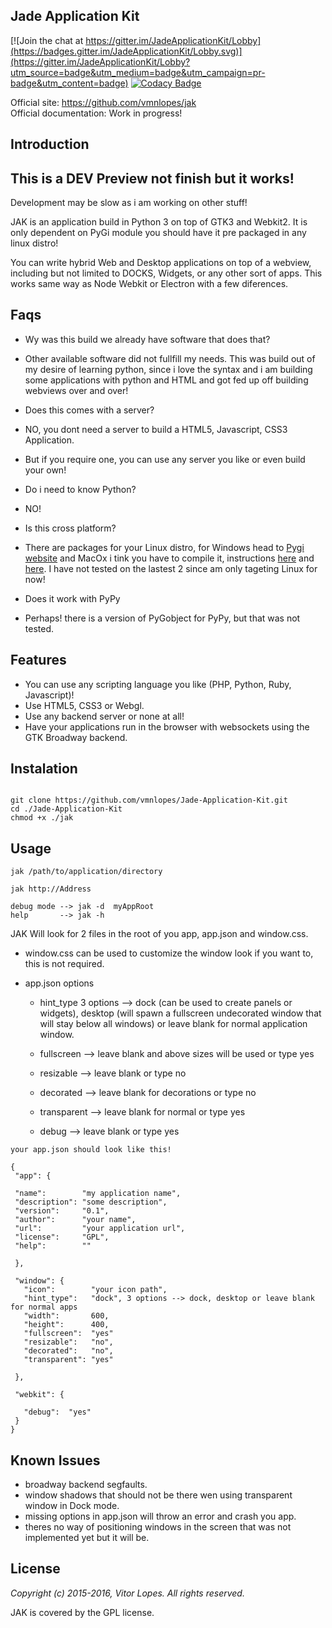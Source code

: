 ## Jade Application Kit

[![Join the chat at https://gitter.im/JadeApplicationKit/Lobby](https://badges.gitter.im/JadeApplicationKit/Lobby.svg)](https://gitter.im/JadeApplicationKit/Lobby?utm_source=badge&utm_medium=badge&utm_campaign=pr-badge&utm_content=badge)
[![Codacy Badge](https://api.codacy.com/project/badge/Grade/c79991176d484d50960a36007749b6a6)](https://www.codacy.com/app/vmnlop/Jade-Application-Kit?utm_source=github.com&amp;utm_medium=referral&amp;utm_content=vmnlopes/Jade-Application-Kit&amp;utm_campaign=Badge_Grade)

Official site: https://github.com/vmnlopes/jak  
Official documentation: Work in progress!

## Introduction

## This is a DEV Preview not finish but it works!
Development may be slow as i am working on other stuff!

 JAK is an application build in Python 3 on top of GTK3 and Webkit2.
 It is only dependent on PyGi module you should have it pre packaged in any linux distro!
  
You can write hybrid Web and Desktop applications on top of a webview, including but not limited to DOCKS, Widgets, or any other sort of apps.
 This works same way as Node Webkit or Electron with a few diferences.
 
## Faqs
 
 * Wy was this build we already have software that does that?
 
  * Other available software did not fullfill my needs. This was build out of my desire of learning python, since i love the syntax and i am building some applications with python and HTML and got fed up off building webviews over and over!
  
 * Does this comes with a server?
  
  * NO, you dont need a server to build a HTML5, Javascript, CSS3 Application.
  * But if you require one, you can use any server you like or even build your own!
  
 * Do i need to know Python?
  
  * NO!
 
 * Is this cross platform?
 
  * There are packages for your Linux distro, for Windows head to [Pygi website](https://wiki.gnome.org/action/show/Projects/PyGObject) and MacOx i tink you have to compile it, instructions [here](https://wiki.gnome.org/action/show/Projects/GTK+/OSX/Building) and [here](https://wiki.gnome.org/Projects/GTK+/OSX/Python). I have not tested on the lastest 2 since am only tageting Linux for now!

 * Does it work with PyPy
 
  * Perhaps! there is a version of PyGobject for PyPy, but that was not tested.
  
## Features
 * You can use any scripting language you like (PHP, Python, Ruby, Javascript)!
 * Use HTML5, CSS3 or Webgl.
 * Use any backend server or none at all!
 * Have your applications run in the browser with websockets using the GTK Broadway backend.
 
## Instalation
```

git clone https://github.com/vmnlopes/Jade-Application-Kit.git
cd ./Jade-Application-Kit
chmod +x ./jak
```
## Usage
```
jak /path/to/application/directory
```
```
jak http://Address
```
```
debug mode --> jak -d  myAppRoot
help       --> jak -h
```
JAK Will look for 2 files in the root of you app, app.json and window.css.
 * window.css can be used to customize the window look if you want to, this is not required.
 
 * app.json options
   
    * hint_type   3 options --> dock (can be used to create panels or widgets), desktop (will spawn a fullscreen undecorated window that will stay below all windows) or leave blank for normal application window.

    * fullscreen --> leave blank and above sizes will be used or type yes
    * resizable  --> leave blank or type no
    * decorated  --> leave blank for decorations or type no
    * transparent --> leave blank for normal or type yes  
    * debug       --> leave blank or type yes
 
 ```
 your app.json should look like this!
 
 {
  "app": {
  
  "name":        "my application name",
  "description": "some description",
  "version":     "0.1",
  "author":      "your name",
  "url":         "your application url",
  "license":     "GPL",
  "help":        ""
  
  },
  
  "window": {
    "icon":        "your icon path",
    "hint_type":   "dock", 3 options --> dock, desktop or leave blank for normal apps
    "width":       600,
    "height":      400,
    "fullscreen":  "yes"
    "resizable":   "no",  
    "decorated":   "no",  
    "transparent": "yes"  
    
  },
  
  "webkit": {
  
    "debug":  "yes"   
  }
}
```

## Known Issues
 * broadway backend segfaults.
 * window shadows that should not be there wen using transparent window in Dock mode.
 * missing options in app.json will throw an error and crash you app.
 * theres no way of positioning windows in the screen that was not implemented yet but it will be.

## License

*Copyright (c) 2015-2016, Vitor Lopes. All rights reserved.*

JAK is covered by the GPL license.
